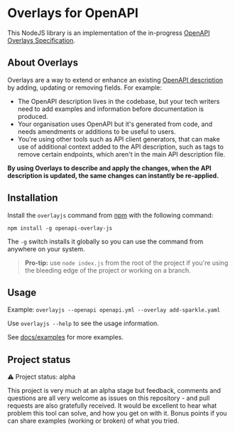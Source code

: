 # Overlays for OpenAPI

This NodeJS library is an implementation of the in-progress [OpenAPI Overlays Specification](https://github.com/OAI/Overlay-Specification/blob/main/versions/1.0.0.md).

## About Overlays

Overlays are a way to extend or enhance an existing [OpenAPI description](https://www.openapis.org/) by adding, updating or removing fields. For example:

* The OpenAPI description lives in the codebase, but your tech writers need to add examples and information before documentation is produced.
* Your organisation uses OpenAPI but it's generated from code, and needs amendments or additions to be useful to users.
* You're using other tools such as API client generators, that can make use of additional context added to the API description, such as tags to remove certain endpoints, which aren't in the main API description file.

**By using Overlays to describe and apply the changes, when the API description is updated, the same changes can instantly be re-applied.**

## Installation

Install the `overlayjs` command from [npm](https://npmjs.com) with the following command:

```text
npm install -g openapi-overlay-js
```

The `-g` switch installs it globally so you can use the command from anywhere on your system.

> **Pro-tip:** use `node index.js` from the root of the project if you're using the bleeding edge of the project or working on a branch.

## Usage

Example: `overlayjs --openapi openapi.yml --overlay add-sparkle.yaml`

Use `overlayjs --help` to see the usage information.

See [docs/examples](docs/examples/index.md) for more examples.

## Project status

:warning: Project status: alpha

This project is very much at an alpha stage but feedback, comments and questions are all very welcome as issues on this repository - and pull requests are also gratefully received. It would be excellent to hear what problem this tool can solve, and how you get on with it. Bonus points if you can share examples (working or broken) of what you tried.
